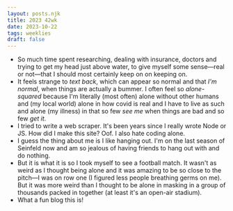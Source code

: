 ```yaml
---
layout: posts.njk
title: 2023 42wk
date: 2023-10-22
tags: weeklies
draft: false
---
```


- So much time spent researching, dealing with insurance, doctors and trying to get my head just above water, to give myself some sense—real or not—that I should most certainly keep on on keeping on.
- It feels strange to _text back_, which can appear so normal and that _I'm normal_, when things are actually a bummer. I often feel so _alone-squared_ because I'm literally (most often) alone without other humans and (my local world) alone in how covid is real and I have to live as such and alone (my illness) in that so few _see me_ when things are bad and so few _get it_. 
- I tried to write a web scraper. It's been years since I really wrote Node or JS. How did I make this site? Oof. I also hate coding alone.
- I guess the thing about me is I like hanging out. I'm on the last season of Seinfeld now and am so jealous of having friends to hang out with and do nothing.
- But it is what it is so I took myself to see a football match. It wasn't as weird as I thought being alone and it was amazing to be so close to the pitch—I was on row one (I figured less people breathing germs on me). But it was more weird than I thought to be alone in masking in a group of thousands packed in together (at least it's an open-air stadium). 
- What a fun blog this is!